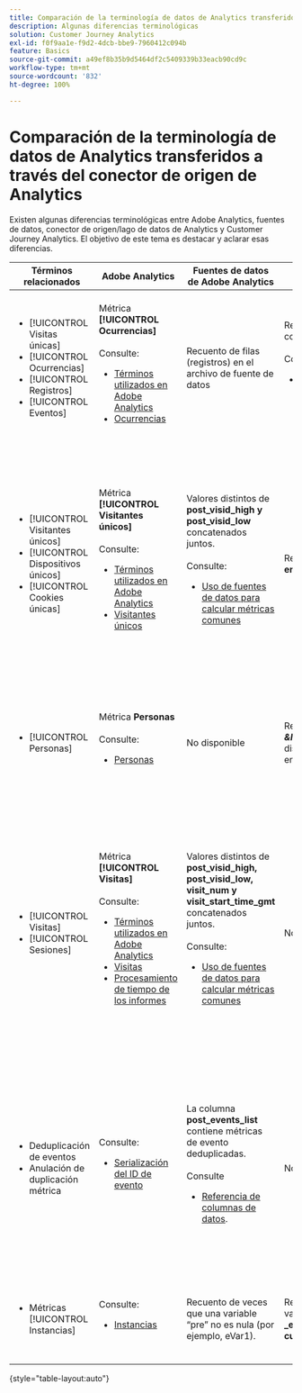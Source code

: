 ```yaml
---
title: Comparación de la terminología de datos de Analytics transferidos a través del conector de origen de Analytics
description: Algunas diferencias terminológicas
solution: Customer Journey Analytics
exl-id: f0f9aa1e-f9d2-4dcb-bbe9-7960412c094b
feature: Basics
source-git-commit: a49ef8b35b9d5464df2c5409339b33eacb90cd9c
workflow-type: tm+mt
source-wordcount: '832'
ht-degree: 100%

---
```


# Comparación de la terminología de datos de Analytics transferidos a través del conector de origen de Analytics

Existen algunas diferencias terminológicas entre Adobe Analytics, fuentes de datos, conector de origen/lago de datos de Analytics y Customer Journey Analytics. El objetivo de este tema es destacar y aclarar esas diferencias.

| Términos relacionados | Adobe Analytics | Fuentes de datos de Adobe Analytics | Conector de origen/lago de datos de Analytics | Customer Journey Analytics | Notas |
|---|---|---|---|---|---|
| <ul><li>[!UICONTROL Visitas únicas]</li><li>[!UICONTROL Ocurrencias]</li><li>[!UICONTROL Registros]</li><li>[!UICONTROL Eventos]</li></ul> | Métrica **[!UICONTROL Ocurrencias]** <br><br>Consulte:<ul><li>[Términos utilizados en Adobe Analytics](https://experienceleague.adobe.com/docs/analytics/technotes/terms.html?lang=es)</li><li>[Ocurrencias](https://experienceleague.adobe.com/docs/analytics/components/metrics/occurrences.html?lang=es)</li></ul> | Recuento de filas (registros) en el archivo de fuente de datos | Recuento de filas (registros) en el conjunto de datos<br><br>Consulte:<ul><li>[Comparación de los datos de Adobe Analytics con los de Customer Journey Analytics](https://experienceleague.adobe.com/docs/analytics-platform/using/troubleshooting/compare.html?lang=es)</li></ul> | Métrica **[!UICONTROL Eventos]** | <ul><li>“Visita” y “ocurrencia” son sinónimos en Adobe Analytics.</li><li>Consulte _Eventos personalizados_ más abajo.</li><li>Algunos datos se filtran a medida que pasan por el conector de origen de Analytics a Adobe Experience Platform. Consulte [Comparación de los datos de Adobe Analytics con los de Customer Journey Analytics](https://experienceleague.adobe.com/docs/analytics-platform/using/troubleshooting/compare.html?lang=es) |
| <ul><li>[!UICONTROL Visitantes únicos]</li><li>[!UICONTROL Dispositivos únicos]</li><li>[!UICONTROL Cookies únicas]</li></ul> | Métrica **[!UICONTROL Visitantes únicos]** <br><br>Consulte:<ul><li>[Términos utilizados en Adobe Analytics](https://experienceleague.adobe.com/docs/analytics/technotes/terms.html?lang=es)</li><li>[Visitantes únicos](https://experienceleague.adobe.com/docs/analytics/components/metrics/unique-visitors.html?lang=es)</li></ul> | Valores distintos de **post\_visid\_high y post\_visid\_low** concatenados juntos.<br><br>Consulte:<ul><li>[Uso de fuentes de datos para calcular métricas comunes](https://experienceleague.adobe.com/docs/analytics/export/analytics-data-feed/data-feed-contents/datafeeds-calculate.html?lang=es)</li></ul> | Recuento distinto de **endUserIDs.\_experience.aaid.id** | Métrica **Personas**, si **endUserIDs.\_experience.aaid.id** se elige como ID de persona. | <ul><li>Una “persona” en Adobe Analytics suele estar asociado con un “identificador de dispositivo” como una cookie. AAID es el identificador del dispositivo principal en Adobe Analytics, no ECID. Consulte también [AAID, ECID, AACUSTOMID y el conector de origen de Analytics](https://experienceleague.adobe.com/docs/analytics-platform/using/compare-aa-cja/cja-aa-comparison/aaid-ecid-adc.html?lang=es).</li><li>&quot;Visitante&quot; no es una métrica predeterminada en Customer Journey Analytics. Pero si elige **endUserIDs.\_experience.aaid.id** como ID de persona, la métrica Personas de Customer Journey Analytics es casi equivalente a Visitantes únicos de Adobe Analytics.</li></ul> |
| <ul><li>[!UICONTROL Personas]</li></ul> | Métrica **Personas**<br><br> Consulte:<ul><li>[Personas](https://experienceleague.adobe.com/docs/analytics/components/metrics/people.html?lang=es)</li></ul> | No disponible | Recuento distinto de **_\&lt;path\>_.stitchedId**(solo disponible en conjuntos de datos enlazados) | Métrica **Personas** | <ul><li>La métrica Personas en Customer Journey Analytics es el recuento distinto de los ID de persona. Según lo que elija como ID de persona en la conexión de Customer Journey Analytics, la métrica Personas puede significar cosas diferentes.</ul></li> |
| <ul><li>[!UICONTROL Visitas]</li><li>[!UICONTROL Sesiones]</li></ul> | Métrica **[!UICONTROL Visitas]** <br><br>Consulte:<ul><li>[Términos utilizados en Adobe Analytics](https://experienceleague.adobe.com/docs/analytics/technotes/terms.html?lang=es)</li><li>[Visitas](https://experienceleague.adobe.com/docs/analytics/components/metrics/visits.html?lang=es)</li><li>[Procesamiento de tiempo de los informes](https://experienceleague.adobe.com/docs/analytics/components/virtual-report-suites/vrs-report-time-processing.html?lang=es)</ul></li> | Valores distintos de **post\_visid\_high, post\_visid\_low, visit\_num y visit\_start\_time\_gmt** concatenados juntos.<br><br>Consulte:<ul><li>[Uso de fuentes de datos para calcular métricas comunes](https://experienceleague.adobe.com/docs/analytics/export/analytics-data-feed/data-feed-contents/datafeeds-calculate.html?lang=es)</li></ul> | No disponible | Métrica **Sesiones** | <ul><li>Con el procesamiento de tiempo del informe en los grupos de informes virtuales de Adobe Analytics y las vistas de datos de Customer Journey Analytics, el concepto de visita (sesión) se puede configurar. Como resultado, los recuentos de visitas (sesión) pueden variar entre entornos según la definición aplicada. Consulte también [Comparación del procesamiento de datos entre las funciones de creación de informes de Adobe Analytics y Customer Journey Analytics](https://experienceleague.adobe.com/docs/analytics-platform/using/compare-aa-cja/cja-aa-comparison/data-processing-comparisons.html?lang=es) y [Grupos de informes virtuales, vistas de datos, zonas protegidas de Adobe Experience Platform y el conector de origen de Analytics](https://experienceleague.adobe.com/docs/analytics-platform/using/compare-aa-cja/cja-aa-comparison/vrs-dataview-sandbox-adc.html?lang=es). | <ul><li>Eventos personalizados</li><li>Eventos de éxito</li></ul> | Eventos personalizados 1 a 1000 | **post\_events\_list**<br><br> Consulte:<ul><li>[Uso de fuentes de datos para calcular métricas comunes](https://experienceleague.adobe.com/docs/analytics/export/analytics-data-feed/data-feed-contents/datafeeds-calculate.html?lang=es) | **\_experience.analytics.<ul>event1to100.event1 **a<br>** event901to1000.event1000 **</ul> | **\_experience.analytics.<ul>event1to100.event1 **a<br>** event901to1000.event1000 **</ul> | <ul><li>Un “evento”, en Adobe Analytics, es un [Evento de éxito](https://experienceleague.adobe.com/docs/analytics/components/metrics/custom-events.html?lang=es) (evento personalizado) que se ha establecido en una solicitud de imagen de Adobe Analytics (llamada al servidor de recopilación de datos).</ul> |
| <ul><li>Deduplicación de eventos</li><li>Anulación de duplicación métrica</ul></li> | Consulte:<ul><li>[Serialización del ID de evento](https://experienceleague.adobe.com/docs/analytics/implementation/vars/page-vars/events/event-serialization.html?lang=es)</li></ul> | La columna **post_events_list** contiene métricas de evento deduplicadas.<br><br>Consulte <ul><li>[Referencia de columnas de datos](https://experienceleague.adobe.com/docs/analytics/export/analytics-data-feed/data-feed-contents/datafeeds-reference.html?lang=es). </ul></li> | No disponible | Consulte:<ul><li>[Configuración de componentes de anulación de deduplicación de métricas](https://experienceleague.adobe.com/docs/analytics-platform/using/cja-dataviews/component-settings/metric-deduplication.html?lang=es) | <ul><li>La deduplicación de eventos/métricas en Adobe Analytics difiere ligeramente de Customer Journey Analytics. En Adobe Analytics, la deduplicación se produce en el momento del procesamiento de datos. En Customer Journey Analytics, la deduplicación se produce durante el tiempo de ejecución del informe, lo que proporciona una mayor flexibilidad. Las métricas deduplicadas pueden diferir ligeramente en Adobe Analytics frente a Customer Journey Analytics.</li></ul> |
| <ul><li>Métricas [!UICONTROL Instancias]</li></ul> | Consulte:<ul><li>[Instancias](https://experienceleague.adobe.com/docs/analytics/components/metrics/instances.html?lang=es) | Recuento de veces que una variable “pre” no es nula (por ejemplo, eVar1). | Recuento de veces que una variable “mid” no es nula (p. ej., **\_experience.analytics.<br>customDimensions.eVars.eVar1**). | Puede crear métricas de **Instancias** [creando métricas a partir de campos de eVar.](https://experienceleague.adobe.com/docs/analytics-platform/using/cja-dataviews/data-views-usecases.html?lang=es) | <ul><li>[!UICONTROL Instancias] normalmente se asocia con columnas de prop y eVar como medio para determinar cuántas veces se ha configurado la variable. |

{style="table-layout:auto"}